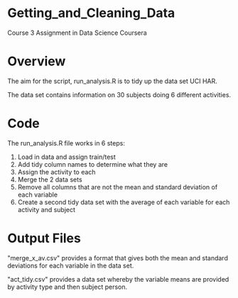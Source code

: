 # Getting_and_Cleaning_Data
Course 3 Assignment in Data Science Coursera

# Overview
The aim for the script, run_analysis.R is to tidy up the data set UCI HAR. 

The data set contains information on 30 subjects doing 6 different activities.

# Code
The run_analysis.R file works in 6 steps:

1. Load in data and assign train/test
2. Add tidy column names to determine what they are
3. Assign the activity to each
4. Merge the 2 data sets
5. Remove all columns that are not the mean and standard deviation of each variable
6. Create a second tidy data set with the average of each variable for each activity and subject


# Output Files
"merge_x_av.csv" provides a format that gives both the mean and standard deviations for each variable in the data set. 

"act_tidy.csv" provides a data set whereby the variable means are provided by activity type and then subject person. 
